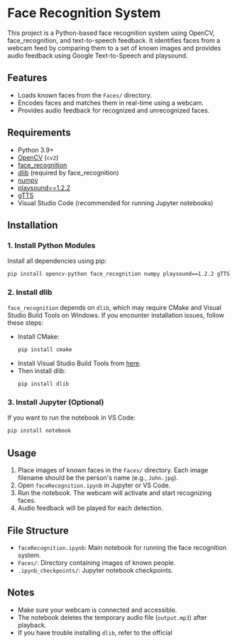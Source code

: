 # Face Recognition System

This project is a Python-based face recognition system using OpenCV, face_recognition, and text-to-speech feedback. It identifies faces from a webcam feed by comparing them to a set of known images and provides audio feedback using Google Text-to-Speech and playsound.

## Features

- Loads known faces from the `Faces/` directory.
- Encodes faces and matches them in real-time using a webcam.
- Provides audio feedback for recognized and unrecognized faces.

## Requirements

- Python 3.9+
- [OpenCV](https://pypi.org/project/opencv-python/) (`cv2`)
- [face_recognition](https://pypi.org/project/face-recognition/)
- [dlib](https://pypi.org/project/dlib/) (required by face_recognition)
- [numpy](https://pypi.org/project/numpy/)
- [playsound==1.2.2](https://pypi.org/project/playsound/)
- [gTTS](https://pypi.org/project/gTTS/)
- Visual Studio Code (recommended for running Jupyter notebooks)

## Installation

### 1. Install Python Modules

Install all dependencies using pip:

```sh
pip install opencv-python face_recognition numpy playsound==1.2.2 gTTS
```

### 2. Install dlib

`face_recognition` depends on `dlib`, which may require CMake and Visual Studio Build Tools on Windows. If you encounter installation issues, follow these steps:

- Install CMake:
  ```sh
  pip install cmake
  ```
- Install Visual Studio Build Tools from [here](https://visualstudio.microsoft.com/visual-cpp-build-tools/).
- Then install dlib:
  ```sh
  pip install dlib
  ```

### 3. Install Jupyter (Optional)

If you want to run the notebook in VS Code:
```sh
pip install notebook
```

## Usage

1. Place images of known faces in the `Faces/` directory. Each image filename should be the person's name (e.g., `John.jpg`).
2. Open `faceRecognition.ipynb` in Jupyter or VS Code.
3. Run the notebook. The webcam will activate and start recognizing faces.
4. Audio feedback will be played for each detection.

## File Structure

- `faceRecognition.ipynb`: Main notebook for running the face recognition system.
- `Faces/`: Directory containing images of known people.
- `.ipynb_checkpoints/`: Jupyter notebook checkpoints.

## Notes

- Make sure your webcam is connected and accessible.
- The notebook deletes the temporary audio file (`output.mp3`) after playback.
- If you have trouble installing `dlib`, refer to the official

